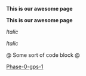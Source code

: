 **This is our awesome page**

__This is our awesome page__


*Italic*

_Italic_


@
Some sort of code block
@

[Phase-0-gps-1](https://github.com/meglkts/phase-0-gps-1)